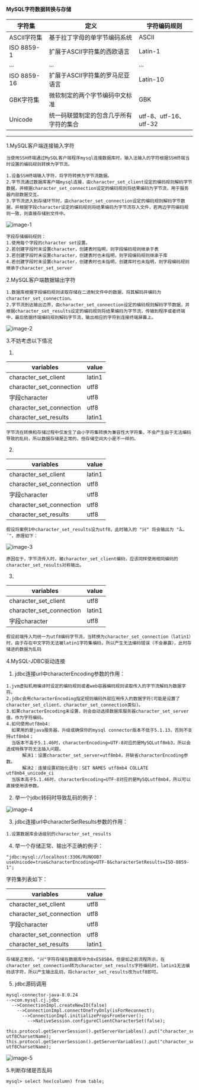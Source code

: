 #### MySQL字符数据转换与存储

| 字符集      | 定义                                   | 字符编码规则          |
| ----------- | -------------------------------------- | --------------------- |
| ASCII字符集 | 基于拉丁字母的单字节编码系统           | ASCII                 |
| ISO 8859-1  | 扩展于ASCII字符集的西欧语言            | Latin-1               |
| ...         | ...                                    | ...                   |
| ISO 8859-16 | 扩展于ASCII字符集的罗马尼亚语言        | Latin-10              |
| GBK字符集   | 微软制定的两个字节编码中文标准         | GBK                   |
| Unicode     | 统一码联盟制定的包含几乎所有字符的集合 | utf-8、utf-16、utf-32 |

---

1.MySQL客户端连接输入字符

```
当使用SSH终端通过MySQL客户端程序mysql连接数据库时，输入法输入的字符根据SSH终端当时设置的编码规则转换为字节流。
```

```
1.设备SSH终端输入字符，将字符转换为字节流数据。
2.字节流通过数据库客户端mysql连接，由character_set_client设定的编码规则解码字节数据，并根据character_set_connection设定的编码规则将结果编码为字节流，用于服务器内部数据交互。
3.字节流进入到存储环节时，由character_set_connection设定的编码规则解码字节数据，并根据字段character设定的编码规则将结果编码为字节流存入文件，若两边字符编码规则一致，则直接存储到文件中。
```

![image-1](https://github.com/xu221/keynotes/blob/pictures/MySQL/%E5%AE%A2%E6%88%B7%E7%AB%AF%E4%BA%A4%E4%BA%92%E6%95%B0%E6%8D%AE%E8%BE%93%E5%85%A5.png)




```
字段存储编码规则：
1.使用每个字段的character set设置。
2.若创建字段时未设置character，创建表时指明，则字段编码规则继承于表
3.若创建字段时未设置character，创建表时也未指明，则字段编码规则继承于库
4.若创建字段时未设置character，创建表时也未指明，创建库时也未指明，则字段编码规则继承于character_set_server
```



2.MySQL客户端数据输出字符

```
1.数据库根据字段编码规则读取存储在二进制文件中的数据，将其解码并编码为character_set_connection。
2.字节流到达输出边界，由character_set_connection设定的编码规则解码字节数据，并根据character_set_results设定的编码规则将结果编码为字节流，传输到程序或者终端中，最后依据终端编码规则解码字节流，输出相应的字符到连接终端屏幕上。
```

![image-2](https://github.com/xu221/keynotes/blob/pictures/MySQL/%E5%AE%A2%E6%88%B7%E7%AB%AF%E4%BA%A4%E4%BA%92%E6%95%B0%E6%8D%AE%E8%BE%93%E5%87%BA.png)

3.不妨考虑以下情况

1.

| variables                | value  |
| ------------------------ | ------ |
| character_set_client     | latin1 |
| character_set_connection | utf8   |
| 字段character            | utf8   |
| character_set_connection | utf8   |
| character_set_results    | latin1 |

```
字节流在转换和存储过程中仅发生了由小字符集转换为兼容性大字符集，不会产生由于无法编码导致的乱码，所以数据存储是正常的，但存储空间大小是不一样的。
```

2.

| variables                | value  |
| ------------------------ | ------ |
| character_set_client     | latin1 |
| character_set_connection | utf8   |
| 字段character            | utf8   |
| character_set_connection | utf8   |
| character_set_results    | utf8   |

```
假设将案例1中character_set_results设为utf8，此时输入的 "兴" 将会输出为 "å…´"，原理如下：
```

![image-3](https://github.com/xu221/keynotes/blob/pictures/MySQL/%E6%A1%88%E4%BE%8B.png)

```
原因在于，字节流传入时，被character_set_client编码，应该同样使用相同编码的character_set_results对称输出。
```

3.

| variables                | value  |
| ------------------------ | ------ |
| character_set_client     | utf8   |
| character_set_connection | latin1 |
| 字段character            | utf8   |

```
假设前端传入均统一为utf8编码字节流，当转换为character_set_connection（latin1）时，由于存在中文字符无法被latin1字符集编码，所以产生无法编码错误（不会暴露），此时存储进的数据为乱码
```

4.MySQL-JDBC驱动连接

1. jdbc连接url中characterEncoding参数的作用：

```
1.jvm虚拟机用编译时设定的编码规则或者web容器编码规则读取传入的字节流解码为数据字符。
2.jdbc会用characterEncoding指定规则编码外部应用传入的数据字符(可能是设置了character_set_client、character_set_connection类似)。
3.如果characterEncoding未设置，则会自动选择数据库服务器character_set_server值，作为字符编码。
4.如何使用utf8mb4:
  如果用的是java服务器，升级或确保你的mysql connector版本不低于5.1.13，否则不支持utf8mb4；
  当版本不高于5.1.46时，characterEncoding=UTF-8对应的是MySQLutf8mb3，所以会造成特殊字符无法插入问题。
      解决1：设置character_set_server=utf8mb4，并缺省characterEncoding参数。
      解决2：连接设置初始化语句：SET NAMES utf8mb4 COLLATE utf8mb4_unicode_ci
  当版本高于5.1.46时，characterEncoding=UTF-8对应的是MySQLutf8mb4，所以可以直接使用该参数。
```

2. 举一个jdbc转码时导致乱码的例子：

![image-4](https://github.com/xu221/keynotes/blob/pictures/MySQL/jdbc%E6%95%B0%E6%8D%AE%E8%BE%93%E5%85%A5.png)



3. jdbc连接url中characterSetResults参数的作用：

```
1.设置数据库会话级别的character_set_results
```

4. 举一个存储正常、输出不正确的例子：

```
"jdbc:mysql://localhost:3306/RUNOOB?useUnicode=true&characterEncoding=UTF-8&characterSetResults=ISO-8859-1";
```

字符集列表如下：

| variables                | value  |
| ------------------------ | ------ |
| character_set_client     | utf8   |
| character_set_connection | utf8   |
| 字段character            | utf8   |
| character_set_connection | utf8   |
| character_set_results    | latin1 |

```
存储是正常的，"兴"字符存储在数据库中为0xE585B4，但是如之前流程所示，在character_set_connection转为character_set_results字符编码时，latin1无法编码该字符，所以产生输出乱码，将character_set_results改为utf8即可。
```

5. jdbc源码调用

```
mysql-connector-java-8.0.24
-->com.mysql.cj.jdbc
  -->ConnectionImpl.createNewIO(false)
    -->ConnectionImpl.connectOneTryOnly(isForReconnect);
      -->ConnectionImpl.initializePropsFromServer();
        -->NativeSession.configureClientCharacterSet(false);
               this.protocol.getServerSession().getServerVariables().put("character_set_client", utf8CharsetName);            this.protocol.getServerSession().getServerVariables().put("character_set_connection", utf8CharsetName);
```

![image-5](https://github.com/xu221/keynotes/blob/pictures/MySQL/jdbc%E8%B0%83%E7%94%A8.png)

5.判断存储是否乱码

```mysql
mysql> select hex(column) from table;
```











